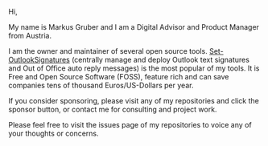 Hi,

My name is Markus Gruber and I am a Digital Advisor and Product Manager from Austria.

I am the owner and maintainer of several open source tools.
[Set-OutlookSignatures](https://github.com/GruberMarkus/Set-OutlookSignatures) (centrally manage and deploy Outlook text signatures and Out of Office auto reply messages) is the most popular of my tools.
It is Free and Open Source Software (FOSS), feature rich and can save companies tens of thousand Euros/US-Dollars per year.

If you consider sponsoring, please visit any of my repositories and click the sponsor button, or contact me for consulting and project work.

Please feel free to visit the issues page of my repositories to voice any of your thoughts or concerns.

